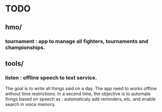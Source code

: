 # TODO

## hmo/
### tournament : app to manage all fighters, tournaments and championships.

## tools/
### listen : offline speech to text service.
The goal is to write all things said on a day. The app need to works offline without time restrictions.
In a second time, the objective is to automate things based on speech as : automaticaly add reminders, etc. and enable search in voice memory. 
